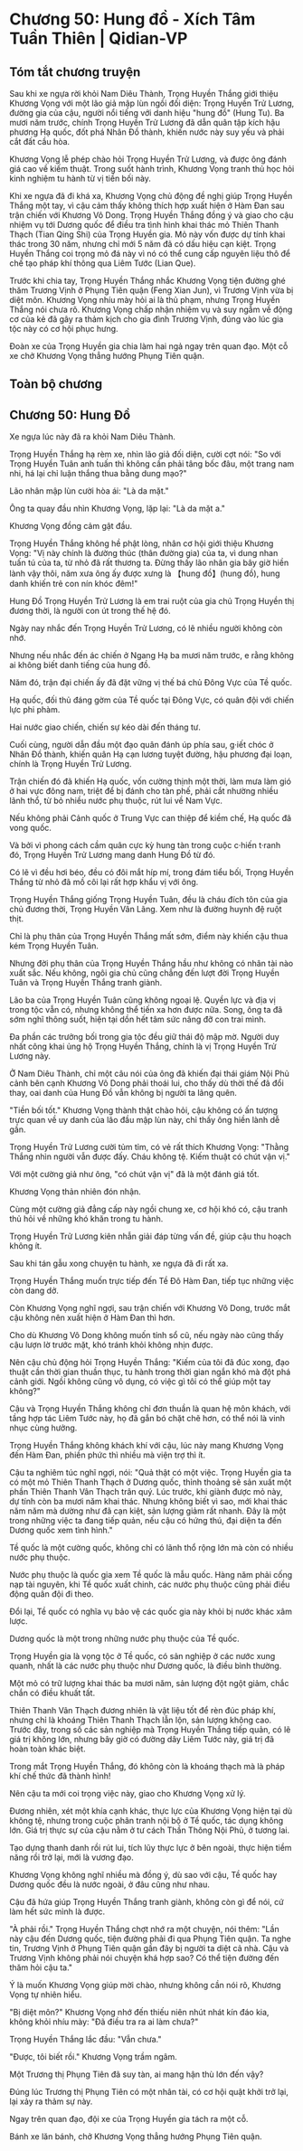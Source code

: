 # Chương 50: Hung đồ - Xích Tâm Tuần Thiên | Qidian-VP

## Tóm tắt chương truyện

Sau khi xe ngựa rời khỏi Nam Diêu Thành, Trọng Huyền Thắng giới thiệu Khương Vọng với một lão giả mập lùn ngồi đối diện: Trọng Huyền Trử Lương, đường gia của cậu, người nổi tiếng với danh hiệu "hung đồ" (Hung Tu). Ba mươi năm trước, chính Trọng Huyền Trử Lương đã dẫn quân tập kích hậu phương Hạ quốc, đốt phá Nhân Đồ thành, khiến nước này suy yếu và phải cắt đất cầu hòa.

Khương Vọng lễ phép chào hỏi Trọng Huyền Trử Lương, và được ông đánh giá cao về kiếm thuật. Trong suốt hành trình, Khương Vọng tranh thủ học hỏi kinh nghiệm tu hành từ vị tiền bối này.

Khi xe ngựa đã đi khá xa, Khương Vọng chủ động đề nghị giúp Trọng Huyền Thắng một tay, vì cậu cảm thấy không thích hợp xuất hiện ở Hàm Đan sau trận chiến với Khương Vô Dong. Trọng Huyền Thắng đồng ý và giao cho cậu nhiệm vụ tới Dương quốc để điều tra tình hình khai thác mỏ Thiên Thanh Thạch (Tian Qing Shi) của Trọng Huyền gia. Mỏ này vốn được dự tính khai thác trong 30 năm, nhưng chỉ mới 5 năm đã có dấu hiệu cạn kiệt. Trọng Huyền Thắng coi trọng mỏ đá này vì nó có thể cung cấp nguyên liệu thô để chế tạo pháp khí thông qua Liêm Tước (Lian Que).

Trước khi chia tay, Trọng Huyền Thắng nhắc Khương Vọng tiện đường ghé thăm Trương Vịnh ở Phụng Tiên quận (Feng Xian Jun), vì Trương Vịnh vừa bị diệt môn. Khương Vọng nhíu mày hỏi ai là thủ phạm, nhưng Trọng Huyền Thắng nói chưa rõ. Khương Vọng chấp nhận nhiệm vụ và suy ngẫm về động cơ của kẻ đã gây ra thảm kịch cho gia đình Trương Vịnh, đúng vào lúc gia tộc này có cơ hội phục hưng.

Đoàn xe của Trọng Huyền gia chia làm hai ngả ngay trên quan đạo. Một cỗ xe chở Khương Vọng thẳng hướng Phụng Tiên quận.

## Toàn bộ chương

## Chương 50: Hung Đồ

Xe ngựa lúc này đã ra khỏi Nam Diêu Thành.

Trọng Huyền Thắng hạ rèm xe, nhìn lão giả đối diện, cười cợt nói: "So với Trọng Huyền Tuân anh tuấn thì không cần phải tâng bốc đâu, một trang nam nhi, há lại chỉ luận thắng thua bằng dung mạo?"

Lão nhân mập lùn cười hòa ái: "Là da mặt."

Ông ta quay đầu nhìn Khương Vọng, lặp lại: "Là da mặt a."

Khương Vọng đồng cảm gật đầu.

Trọng Huyền Thắng không hề phật lòng, nhân cơ hội giới thiệu Khương Vọng: "Vị này chính là đường thúc (thân đường gia) của ta, vì dung nhan tuấn tú của ta, từ nhỏ đã rất thương ta. Đừng thấy lão nhân gia bây giờ hiền lành vậy thôi, năm xưa ông ấy được xưng là 【hung đồ】(hung đồ), hung danh khiến trẻ con nín khóc đêm!"

Hung Đồ Trọng Huyền Trử Lương là em trai ruột của gia chủ Trọng Huyền thị đương thời, là người con út trong thế hệ đó.

Ngày nay nhắc đến Trọng Huyền Trử Lương, có lẽ nhiều người không còn nhớ.

Nhưng nếu nhắc đến ác chiến ở Ngang Hạ ba mươi năm trước, e rằng không ai không biết danh tiếng của hung đồ.

Năm đó, trận đại chiến ấy đã đặt vững vị thế bá chủ Đông Vực của Tề quốc.

Hạ quốc, đối thủ đáng gờm của Tề quốc tại Đông Vực, có quân đội với chiến lực phi phàm.

Hai nước giao chiến, chiến sự kéo dài đến tháng tư.

Cuối cùng, người dẫn đầu một đạo quân đánh úp phía sau, g·iết chóc ở Nhân Đồ thành, khiến quân Hạ cạn lương tuyệt đường, hậu phương đại loạn, chính là Trọng Huyền Trử Lương.

Trận chiến đó đã khiến Hạ quốc, vốn cường thịnh một thời, làm mưa làm gió ở hai vực đông nam, triệt để bị đánh cho tàn phế, phải cắt nhường nhiều lãnh thổ, từ bỏ nhiều nước phụ thuộc, rút lui về Nam Vực.

Nếu không phải Cảnh quốc ở Trung Vực can thiệp để kiềm chế, Hạ quốc đã vong quốc.

Và bởi vì phong cách cầm quân cực kỳ hung tàn trong cuộc c·hiến t·ranh đó, Trọng Huyền Trử Lương mang danh Hung Đồ từ đó.

Có lẽ vì đều hơi béo, đều có đôi mắt híp mí, trong đám tiểu bối, Trọng Huyền Thắng từ nhỏ đã mồ côi lại rất hợp khẩu vị với ông.

Trọng Huyền Thắng giống Trọng Huyền Tuân, đều là cháu đích tôn của gia chủ đương thời, Trọng Huyền Vân Lãng. Xem như là đường huynh đệ ruột thịt.

Chỉ là phụ thân của Trọng Huyền Thắng mất sớm, điểm này khiến cậu thua kém Trọng Huyền Tuân.

Nhưng đời phụ thân của Trọng Huyền Thắng hầu như không có nhân tài nào xuất sắc. Nếu không, ngôi gia chủ cũng chẳng đến lượt đời Trọng Huyền Tuân và Trọng Huyền Thắng tranh giành.

Lão ba của Trọng Huyền Tuân cũng không ngoại lệ. Quyền lực và địa vị trong tộc vẫn có, nhưng không thể tiến xa hơn được nữa. Song, ông ta đã sớm nghĩ thông suốt, hiện tại dồn hết tâm sức nâng đỡ con trai mình.

Đa phần các trưởng bối trong gia tộc đều giữ thái độ mập mờ. Người duy nhất công khai ủng hộ Trọng Huyền Thắng, chính là vị Trọng Huyền Trử Lương này.

Ở Nam Diêu Thành, chỉ một câu nói của ông đã khiến đại thái giám Nội Phủ cảnh bên cạnh Khương Vô Dong phải thoái lui, cho thấy dù thời thế đã đổi thay, oai danh của Hung Đồ vẫn không bị người ta lãng quên.

"Tiền bối tốt." Khương Vọng thành thật chào hỏi, cậu không có ấn tượng trực quan về uy danh của lão đầu mập lùn này, chỉ thấy ông hiền lành dễ gần.

Trọng Huyền Trử Lương cười tủm tỉm, có vẻ rất thích Khương Vọng: "Thằng Thắng nhìn người vẫn được đấy. Cháu không tệ. Kiếm thuật có chút vận vị."

Với một cường giả như ông, "có chút vận vị" đã là một đánh giá tốt.

Khương Vọng thản nhiên đón nhận.

Cùng một cường giả đẳng cấp này ngồi chung xe, cơ hội khó có, cậu tranh thủ hỏi về những khó khăn trong tu hành.

Trọng Huyền Trử Lương kiên nhẫn giải đáp từng vấn đề, giúp cậu thu hoạch không ít.

Sau khi tán gẫu xong chuyện tu hành, xe ngựa đã đi rất xa.

Trọng Huyền Thắng muốn trực tiếp đến Tề Đô Hàm Đan, tiếp tục những việc còn dang dở.

Còn Khương Vọng nghĩ ngợi, sau trận chiến với Khương Vô Dong, trước mắt cậu không nên xuất hiện ở Hàm Đan thì hơn.

Cho dù Khương Vô Dong không muốn tính sổ cũ, nếu ngày nào cũng thấy cậu lượn lờ trước mặt, khó tránh khỏi không nhịn được.

Nên cậu chủ động hỏi Trọng Huyền Thắng: "Kiếm của tôi đã đúc xong, đạo thuật cần thời gian thuần thục, tu hành trong thời gian ngắn khó mà đột phá cảnh giới. Ngồi không cũng vô dụng, có việc gì tôi có thể giúp một tay không?"

Cậu và Trọng Huyền Thắng không chỉ đơn thuần là quan hệ môn khách, với tầng hợp tác Liêm Tước này, họ đã gắn bó chặt chẽ hơn, có thể nói là vinh nhục cùng hưởng.

Trọng Huyền Thắng không khách khí với cậu, lúc này mang Khương Vọng đến Hàm Đan, phiền phức thì nhiều mà viện trợ thì ít.

Cậu ta nghiêm túc nghĩ ngợi, nói: "Quả thật có một việc. Trọng Huyền gia ta có một mỏ Thiên Thanh Thạch ở Dương quốc, thỉnh thoảng sẽ sản xuất một phần Thiên Thanh Vân Thạch trân quý. Lúc trước, khi giành được mỏ này, dự tính còn ba mươi năm khai thác. Nhưng không biết vì sao, mới khai thác năm năm mà dường như đã cạn kiệt, sản lượng giảm rất nhanh. Đây là một trong những việc ta đang tiếp quản, nếu cậu có hứng thú, đại diện ta đến Dương quốc xem tình hình."

Tề quốc là một cường quốc, không chỉ có lãnh thổ rộng lớn mà còn có nhiều nước phụ thuộc.

Nước phụ thuộc là quốc gia xem Tề quốc là mẫu quốc. Hàng năm phải cống nạp tài nguyên, khi Tề quốc xuất chinh, các nước phụ thuộc cũng phải điều động quân đội đi theo.

Đổi lại, Tề quốc có nghĩa vụ bảo vệ các quốc gia này khỏi bị nước khác xâm lược.

Dương quốc là một trong những nước phụ thuộc của Tề quốc.

Trọng Huyền gia là vọng tộc ở Tề quốc, có sản nghiệp ở các nước xung quanh, nhất là các nước phụ thuộc như Dương quốc, là điều bình thường.

Một mỏ có trữ lượng khai thác ba mươi năm, sản lượng đột ngột giảm, chắc chắn có điều khuất tất.

Thiên Thanh Vân Thạch đương nhiên là vật liệu tốt để rèn đúc pháp khí, nhưng chỉ là khoáng Thiên Thanh Thạch lẫn lộn, sản lượng không cao. Trước đây, trong số các sản nghiệp mà Trọng Huyền Thắng tiếp quản, có lẽ giá trị không lớn, nhưng bây giờ có đường dây Liêm Tước này, giá trị đã hoàn toàn khác biệt.

Trong mắt Trọng Huyền Thắng, đó không còn là khoáng thạch mà là pháp khí chế thức đã thành hình!

Nên cậu ta mới coi trọng việc này, giao cho Khương Vọng xử lý.

Đương nhiên, xét một khía cạnh khác, thực lực của Khương Vọng hiện tại dù không tệ, nhưng trong cuộc phân tranh nội bộ ở Tề quốc, tác dụng không lớn. Giá trị thực sự của cậu nằm ở tư cách Thần Thông Nội Phủ, ở tương lai.

Tạo dựng thanh danh rồi rút lui, tích lũy thực lực ở bên ngoài, thực hiện tiềm năng rồi trở lại, mới là vương đạo.

Khương Vọng không nghĩ nhiều mà đồng ý, dù sao với cậu, Tề quốc hay Dương quốc đều là nước ngoài, ở đâu cũng như nhau.

Cậu đã hứa giúp Trọng Huyền Thắng tranh giành, không còn gì để nói, cứ làm hết sức mình là được.

"À phải rồi." Trọng Huyền Thắng chợt nhớ ra một chuyện, nói thêm: "Lần này cậu đến Dương quốc, tiện đường phải đi qua Phụng Tiên quận. Ta nghe tin, Trương Vịnh ở Phụng Tiên quận gần đây bị người ta diệt cả nhà. Cậu và Trương Vịnh không phải nói chuyện khá hợp sao? Có thể tiện đường đến thăm hỏi cậu ta."

Ý là muốn Khương Vọng giúp mời chào, nhưng không cần nói rõ, Khương Vọng tự nhiên hiểu.

"Bị diệt môn?" Khương Vọng nhớ đến thiếu niên nhút nhát kín đáo kia, không khỏi nhíu mày: "Đã điều tra ra ai làm chưa?"

Trọng Huyền Thắng lắc đầu: "Vẫn chưa."

"Được, tôi biết rồi." Khương Vọng trầm ngâm.

Một Trương thị Phụng Tiên đã suy tàn, ai mang hận thù lớn đến vậy?

Đúng lúc Trương thị Phụng Tiên có một nhân tài, có cơ hội quật khởi trở lại, lại xảy ra thảm sự này.

Ngay trên quan đạo, đội xe của Trọng Huyền gia tách ra một cỗ.

Bánh xe lăn bánh, chở Khương Vọng thẳng hướng Phụng Tiên quận.